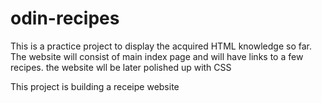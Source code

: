 # odin-recipes
This is a practice project to display the acquired HTML knowledge so far.
The website will consist of main index page and will have links to a few recipes.
the website wll be later polished up with CSS

This project is building a receipe website
